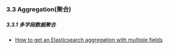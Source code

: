 
### 3.3 Aggregation(聚合)
  
##### 3.3.1 多字段数据聚合
  * [How to get an Elasticsearch aggregation with multiple fields](http://stackoverflow.com/questions/30728583/how-to-get-an-elasticsearch-aggregation-with-multiple-fields#)
